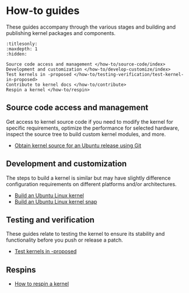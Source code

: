 # How-to guides

These guides accompany through the various stages and building and publishing
kernel packages and components.

```{toctree}
:titlesonly:
:maxdepth: 1
:hidden:

Source code access and management </how-to/source-code/index>
Development and customization </how-to/develop-customize/index>
Test kernels in -proposed </how-to/testing-verification/test-kernel-in-proposed>
Contribute to kernel docs </how-to/contribute>
Respin a kernel </how-to/respin>
```

## Source code access and management

Get access to kernel source code if you need to modify the kernel for specific
requirements, optimize the performance for selected hardware, inspect the source
tree to build custom kernel modules, and more.

- [Obtain kernel source for an Ubuntu release using Git](/how-to/source-code/obtain-kernel-source-git)

## Development and customization

The steps to build a kernel is similar but may have slightly difference
configuration requirements on different platforms and/or architectures.

- [Build an Ubuntu Linux kernel](/how-to/develop-customize/build-kernel)
- [Build an Ubuntu Linux kernel snap](/how-to/develop-customize/build-kernel-snap)

## Testing and verification

These guides relate to testing the kernel to ensure its stability and
functionality before you push or release a patch.

- [Test kernels in -proposed](/how-to/testing-verification/test-kernel-in-proposed)

## Respins
- [How to respin a kernel](/how-to/respin)

